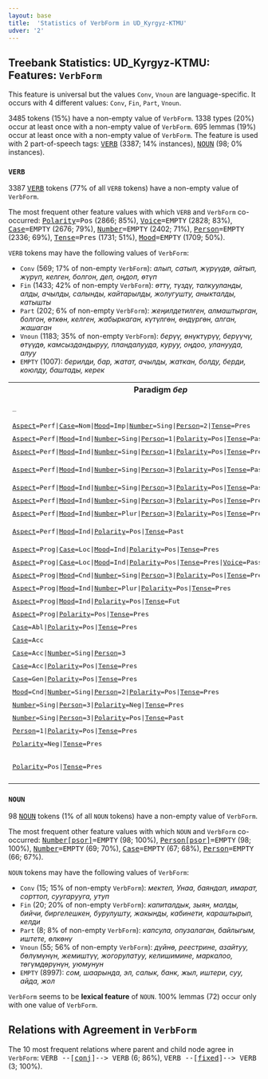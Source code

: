 ```yaml
---
layout: base
title:  'Statistics of VerbForm in UD_Kyrgyz-KTMU'
udver: '2'
---
```


## Treebank Statistics: UD_Kyrgyz-KTMU: Features: `VerbForm`

This feature is universal but the values `Conv`, `Vnoun` are language-specific.
It occurs with 4 different values: `Conv`, `Fin`, `Part`, `Vnoun`.

3485 tokens (15%) have a non-empty value of `VerbForm`.
1338 types (20%) occur at least once with a non-empty value of `VerbForm`.
695 lemmas (19%) occur at least once with a non-empty value of `VerbForm`.
The feature is used with 2 part-of-speech tags: <tt><a href="ky_ktmu-pos-VERB.html">VERB</a></tt> (3387; 14% instances), <tt><a href="ky_ktmu-pos-NOUN.html">NOUN</a></tt> (98; 0% instances).

### `VERB`

3387 <tt><a href="ky_ktmu-pos-VERB.html">VERB</a></tt> tokens (77% of all `VERB` tokens) have a non-empty value of `VerbForm`.

The most frequent other feature values with which `VERB` and `VerbForm` co-occurred: <tt><a href="ky_ktmu-feat-Polarity.html">Polarity</a></tt><tt>=Pos</tt> (2866; 85%), <tt><a href="ky_ktmu-feat-Voice.html">Voice</a></tt><tt>=EMPTY</tt> (2828; 83%), <tt><a href="ky_ktmu-feat-Case.html">Case</a></tt><tt>=EMPTY</tt> (2676; 79%), <tt><a href="ky_ktmu-feat-Number.html">Number</a></tt><tt>=EMPTY</tt> (2402; 71%), <tt><a href="ky_ktmu-feat-Person.html">Person</a></tt><tt>=EMPTY</tt> (2336; 69%), <tt><a href="ky_ktmu-feat-Tense.html">Tense</a></tt><tt>=Pres</tt> (1731; 51%), <tt><a href="ky_ktmu-feat-Mood.html">Mood</a></tt><tt>=EMPTY</tt> (1709; 50%).

`VERB` tokens may have the following values of `VerbForm`:

* `Conv` (569; 17% of non-empty `VerbForm`): <em>алып, сатып, жүрүүдө, айтып, жүрүп, келген, болгон, деп, оңдоп, өтүп</em>
* `Fin` (1433; 42% of non-empty `VerbForm`): <em>өттү, түздү, талкууланды, алды, ачылды, салынды, кайтарылды, жолугушту, аныкталды, катышты</em>
* `Part` (202; 6% of non-empty `VerbForm`): <em>жеңилдетилген, алмаштырган, болгон, өткөн, келген, жабыркаган, күтүлгөн, өндүргөн, алган, жашаган</em>
* `Vnoun` (1183; 35% of non-empty `VerbForm`): <em>берүү, өнүктүрүү, берүүчү, өтүүдө, камсыздандыруу, пландалууда, куруу, оңдоо, уланууда, алуу</em>
* `EMPTY` (1007): <em>берилди, бар, жатат, ачылды, жаткан, болду, берди, коюлду, баштады, керек</em>

<table>
  <tr><th>Paradigm <i>бер</i></th><th><tt>Fin</tt></th><th><tt>Part</tt></th><th><tt>Conv</tt></th><th><tt>Vnoun</tt></th></tr>
  <tr><td><tt>_</tt></td><td></td><td></td><td></td><td><em>берүү, берүүчү</em></td></tr>
  <tr><td><tt><tt><a href="ky_ktmu-feat-Aspect.html">Aspect</a></tt><tt>=Perf</tt>|<tt><a href="ky_ktmu-feat-Case.html">Case</a></tt><tt>=Nom</tt>|<tt><a href="ky_ktmu-feat-Mood.html">Mood</a></tt><tt>=Imp</tt>|<tt><a href="ky_ktmu-feat-Number.html">Number</a></tt><tt>=Sing</tt>|<tt><a href="ky_ktmu-feat-Person.html">Person</a></tt><tt>=2</tt>|<tt><a href="ky_ktmu-feat-Tense.html">Tense</a></tt><tt>=Pres</tt></tt></td><td><em>берчү</em></td><td></td><td></td><td></td></tr>
  <tr><td><tt><tt><a href="ky_ktmu-feat-Aspect.html">Aspect</a></tt><tt>=Perf</tt>|<tt><a href="ky_ktmu-feat-Mood.html">Mood</a></tt><tt>=Ind</tt>|<tt><a href="ky_ktmu-feat-Number.html">Number</a></tt><tt>=Sing</tt>|<tt><a href="ky_ktmu-feat-Person.html">Person</a></tt><tt>=1</tt>|<tt><a href="ky_ktmu-feat-Polarity.html">Polarity</a></tt><tt>=Pos</tt>|<tt><a href="ky_ktmu-feat-Tense.html">Tense</a></tt><tt>=Past</tt></tt></td><td><em>бердим</em></td><td></td><td></td><td></td></tr>
  <tr><td><tt><tt><a href="ky_ktmu-feat-Aspect.html">Aspect</a></tt><tt>=Perf</tt>|<tt><a href="ky_ktmu-feat-Mood.html">Mood</a></tt><tt>=Ind</tt>|<tt><a href="ky_ktmu-feat-Number.html">Number</a></tt><tt>=Sing</tt>|<tt><a href="ky_ktmu-feat-Person.html">Person</a></tt><tt>=1</tt>|<tt><a href="ky_ktmu-feat-Polarity.html">Polarity</a></tt><tt>=Pos</tt>|<tt><a href="ky_ktmu-feat-Tense.html">Tense</a></tt><tt>=Pres</tt></tt></td><td><em>берейинби</em></td><td></td><td></td><td></td></tr>
  <tr><td><tt><tt><a href="ky_ktmu-feat-Aspect.html">Aspect</a></tt><tt>=Perf</tt>|<tt><a href="ky_ktmu-feat-Mood.html">Mood</a></tt><tt>=Ind</tt>|<tt><a href="ky_ktmu-feat-Number.html">Number</a></tt><tt>=Sing</tt>|<tt><a href="ky_ktmu-feat-Person.html">Person</a></tt><tt>=3</tt>|<tt><a href="ky_ktmu-feat-Polarity.html">Polarity</a></tt><tt>=Pos</tt>|<tt><a href="ky_ktmu-feat-Tense.html">Tense</a></tt><tt>=Past</tt></tt></td><td><em>берди, берилди</em></td><td></td><td></td><td></td></tr>
  <tr><td><tt><tt><a href="ky_ktmu-feat-Aspect.html">Aspect</a></tt><tt>=Perf</tt>|<tt><a href="ky_ktmu-feat-Mood.html">Mood</a></tt><tt>=Ind</tt>|<tt><a href="ky_ktmu-feat-Number.html">Number</a></tt><tt>=Sing</tt>|<tt><a href="ky_ktmu-feat-Person.html">Person</a></tt><tt>=3</tt>|<tt><a href="ky_ktmu-feat-Polarity.html">Polarity</a></tt><tt>=Pos</tt>|<tt><a href="ky_ktmu-feat-Tense.html">Tense</a></tt><tt>=Past</tt>|<tt><a href="ky_ktmu-feat-Voice.html">Voice</a></tt><tt>=Pass</tt></tt></td><td><em>берилген</em></td><td></td><td></td><td></td></tr>
  <tr><td><tt><tt><a href="ky_ktmu-feat-Aspect.html">Aspect</a></tt><tt>=Perf</tt>|<tt><a href="ky_ktmu-feat-Mood.html">Mood</a></tt><tt>=Ind</tt>|<tt><a href="ky_ktmu-feat-Number.html">Number</a></tt><tt>=Sing</tt>|<tt><a href="ky_ktmu-feat-Person.html">Person</a></tt><tt>=3</tt>|<tt><a href="ky_ktmu-feat-Polarity.html">Polarity</a></tt><tt>=Pos</tt>|<tt><a href="ky_ktmu-feat-Tense.html">Tense</a></tt><tt>=Pres</tt></tt></td><td><em>берет</em></td><td></td><td></td><td></td></tr>
  <tr><td><tt><tt><a href="ky_ktmu-feat-Aspect.html">Aspect</a></tt><tt>=Perf</tt>|<tt><a href="ky_ktmu-feat-Mood.html">Mood</a></tt><tt>=Ind</tt>|<tt><a href="ky_ktmu-feat-Number.html">Number</a></tt><tt>=Plur</tt>|<tt><a href="ky_ktmu-feat-Person.html">Person</a></tt><tt>=3</tt>|<tt><a href="ky_ktmu-feat-Polarity.html">Polarity</a></tt><tt>=Pos</tt>|<tt><a href="ky_ktmu-feat-Tense.html">Tense</a></tt><tt>=Pres</tt></tt></td><td><em>беришет</em></td><td></td><td></td><td></td></tr>
  <tr><td><tt><tt><a href="ky_ktmu-feat-Aspect.html">Aspect</a></tt><tt>=Perf</tt>|<tt><a href="ky_ktmu-feat-Mood.html">Mood</a></tt><tt>=Ind</tt>|<tt><a href="ky_ktmu-feat-Polarity.html">Polarity</a></tt><tt>=Pos</tt>|<tt><a href="ky_ktmu-feat-Tense.html">Tense</a></tt><tt>=Past</tt></tt></td><td><em>берди, берет</em></td><td></td><td></td><td></td></tr>
  <tr><td><tt><tt><a href="ky_ktmu-feat-Aspect.html">Aspect</a></tt><tt>=Prog</tt>|<tt><a href="ky_ktmu-feat-Case.html">Case</a></tt><tt>=Loc</tt>|<tt><a href="ky_ktmu-feat-Mood.html">Mood</a></tt><tt>=Ind</tt>|<tt><a href="ky_ktmu-feat-Polarity.html">Polarity</a></tt><tt>=Pos</tt>|<tt><a href="ky_ktmu-feat-Tense.html">Tense</a></tt><tt>=Pres</tt></tt></td><td></td><td></td><td></td><td><em>берүүдө</em></td></tr>
  <tr><td><tt><tt><a href="ky_ktmu-feat-Aspect.html">Aspect</a></tt><tt>=Prog</tt>|<tt><a href="ky_ktmu-feat-Case.html">Case</a></tt><tt>=Loc</tt>|<tt><a href="ky_ktmu-feat-Mood.html">Mood</a></tt><tt>=Ind</tt>|<tt><a href="ky_ktmu-feat-Polarity.html">Polarity</a></tt><tt>=Pos</tt>|<tt><a href="ky_ktmu-feat-Tense.html">Tense</a></tt><tt>=Pres</tt>|<tt><a href="ky_ktmu-feat-Voice.html">Voice</a></tt><tt>=Pass</tt></tt></td><td></td><td></td><td></td><td><em>берүүдө</em></td></tr>
  <tr><td><tt><tt><a href="ky_ktmu-feat-Aspect.html">Aspect</a></tt><tt>=Prog</tt>|<tt><a href="ky_ktmu-feat-Mood.html">Mood</a></tt><tt>=Cnd</tt>|<tt><a href="ky_ktmu-feat-Number.html">Number</a></tt><tt>=Sing</tt>|<tt><a href="ky_ktmu-feat-Person.html">Person</a></tt><tt>=3</tt>|<tt><a href="ky_ktmu-feat-Polarity.html">Polarity</a></tt><tt>=Pos</tt>|<tt><a href="ky_ktmu-feat-Tense.html">Tense</a></tt><tt>=Pres</tt></tt></td><td><em>берсе</em></td><td></td><td></td><td></td></tr>
  <tr><td><tt><tt><a href="ky_ktmu-feat-Aspect.html">Aspect</a></tt><tt>=Prog</tt>|<tt><a href="ky_ktmu-feat-Mood.html">Mood</a></tt><tt>=Ind</tt>|<tt><a href="ky_ktmu-feat-Number.html">Number</a></tt><tt>=Plur</tt>|<tt><a href="ky_ktmu-feat-Polarity.html">Polarity</a></tt><tt>=Pos</tt>|<tt><a href="ky_ktmu-feat-Tense.html">Tense</a></tt><tt>=Pres</tt></tt></td><td><em>беребиз</em></td><td></td><td></td><td></td></tr>
  <tr><td><tt><tt><a href="ky_ktmu-feat-Aspect.html">Aspect</a></tt><tt>=Prog</tt>|<tt><a href="ky_ktmu-feat-Mood.html">Mood</a></tt><tt>=Ind</tt>|<tt><a href="ky_ktmu-feat-Polarity.html">Polarity</a></tt><tt>=Pos</tt>|<tt><a href="ky_ktmu-feat-Tense.html">Tense</a></tt><tt>=Fut</tt></tt></td><td><em>берилет</em></td><td></td><td></td><td></td></tr>
  <tr><td><tt><tt><a href="ky_ktmu-feat-Aspect.html">Aspect</a></tt><tt>=Prog</tt>|<tt><a href="ky_ktmu-feat-Polarity.html">Polarity</a></tt><tt>=Pos</tt>|<tt><a href="ky_ktmu-feat-Tense.html">Tense</a></tt><tt>=Pres</tt></tt></td><td></td><td></td><td></td><td><em>берүүдө</em></td></tr>
  <tr><td><tt><tt><a href="ky_ktmu-feat-Case.html">Case</a></tt><tt>=Abl</tt>|<tt><a href="ky_ktmu-feat-Polarity.html">Polarity</a></tt><tt>=Pos</tt>|<tt><a href="ky_ktmu-feat-Tense.html">Tense</a></tt><tt>=Pres</tt></tt></td><td></td><td></td><td></td><td><em>берүүдөн</em></td></tr>
  <tr><td><tt><tt><a href="ky_ktmu-feat-Case.html">Case</a></tt><tt>=Acc</tt></tt></td><td></td><td></td><td></td><td><em>берүүнү</em></td></tr>
  <tr><td><tt><tt><a href="ky_ktmu-feat-Case.html">Case</a></tt><tt>=Acc</tt>|<tt><a href="ky_ktmu-feat-Number.html">Number</a></tt><tt>=Sing</tt>|<tt><a href="ky_ktmu-feat-Person.html">Person</a></tt><tt>=3</tt></tt></td><td></td><td></td><td></td><td><em>берүүнү</em></td></tr>
  <tr><td><tt><tt><a href="ky_ktmu-feat-Case.html">Case</a></tt><tt>=Acc</tt>|<tt><a href="ky_ktmu-feat-Polarity.html">Polarity</a></tt><tt>=Pos</tt>|<tt><a href="ky_ktmu-feat-Tense.html">Tense</a></tt><tt>=Pres</tt></tt></td><td></td><td></td><td></td><td><em>берүүнү</em></td></tr>
  <tr><td><tt><tt><a href="ky_ktmu-feat-Case.html">Case</a></tt><tt>=Gen</tt>|<tt><a href="ky_ktmu-feat-Polarity.html">Polarity</a></tt><tt>=Pos</tt>|<tt><a href="ky_ktmu-feat-Tense.html">Tense</a></tt><tt>=Pres</tt></tt></td><td></td><td></td><td></td><td><em>берүүнүн</em></td></tr>
  <tr><td><tt><tt><a href="ky_ktmu-feat-Mood.html">Mood</a></tt><tt>=Cnd</tt>|<tt><a href="ky_ktmu-feat-Number.html">Number</a></tt><tt>=Sing</tt>|<tt><a href="ky_ktmu-feat-Person.html">Person</a></tt><tt>=2</tt>|<tt><a href="ky_ktmu-feat-Polarity.html">Polarity</a></tt><tt>=Pos</tt>|<tt><a href="ky_ktmu-feat-Tense.html">Tense</a></tt><tt>=Pres</tt></tt></td><td></td><td></td><td><em>берсең</em></td><td></td></tr>
  <tr><td><tt><tt><a href="ky_ktmu-feat-Number.html">Number</a></tt><tt>=Sing</tt>|<tt><a href="ky_ktmu-feat-Person.html">Person</a></tt><tt>=3</tt>|<tt><a href="ky_ktmu-feat-Polarity.html">Polarity</a></tt><tt>=Neg</tt>|<tt><a href="ky_ktmu-feat-Tense.html">Tense</a></tt><tt>=Pres</tt></tt></td><td></td><td><em>бербейт</em></td><td></td><td></td></tr>
  <tr><td><tt><tt><a href="ky_ktmu-feat-Number.html">Number</a></tt><tt>=Sing</tt>|<tt><a href="ky_ktmu-feat-Person.html">Person</a></tt><tt>=3</tt>|<tt><a href="ky_ktmu-feat-Polarity.html">Polarity</a></tt><tt>=Pos</tt>|<tt><a href="ky_ktmu-feat-Tense.html">Tense</a></tt><tt>=Past</tt></tt></td><td></td><td></td><td><em>берген</em></td><td></td></tr>
  <tr><td><tt><tt><a href="ky_ktmu-feat-Person.html">Person</a></tt><tt>=1</tt>|<tt><a href="ky_ktmu-feat-Polarity.html">Polarity</a></tt><tt>=Pos</tt>|<tt><a href="ky_ktmu-feat-Tense.html">Tense</a></tt><tt>=Pres</tt></tt></td><td></td><td></td><td><em>берейин</em></td><td></td></tr>
  <tr><td><tt><tt><a href="ky_ktmu-feat-Polarity.html">Polarity</a></tt><tt>=Neg</tt>|<tt><a href="ky_ktmu-feat-Tense.html">Tense</a></tt><tt>=Pres</tt></tt></td><td></td><td></td><td><em>бермей</em></td><td></td></tr>
  <tr><td><tt><tt><a href="ky_ktmu-feat-Polarity.html">Polarity</a></tt><tt>=Pos</tt>|<tt><a href="ky_ktmu-feat-Tense.html">Tense</a></tt><tt>=Pres</tt></tt></td><td><em>бериле</em></td><td></td><td><em>берген, берилген, берилип</em></td><td><em>берүү, берген, берүүгө</em></td></tr>
</table>

### `NOUN`

98 <tt><a href="ky_ktmu-pos-NOUN.html">NOUN</a></tt> tokens (1% of all `NOUN` tokens) have a non-empty value of `VerbForm`.

The most frequent other feature values with which `NOUN` and `VerbForm` co-occurred: <tt><a href="ky_ktmu-feat-Number-psor.html">Number[psor]</a></tt><tt>=EMPTY</tt> (98; 100%), <tt><a href="ky_ktmu-feat-Person-psor.html">Person[psor]</a></tt><tt>=EMPTY</tt> (98; 100%), <tt><a href="ky_ktmu-feat-Number.html">Number</a></tt><tt>=EMPTY</tt> (69; 70%), <tt><a href="ky_ktmu-feat-Case.html">Case</a></tt><tt>=EMPTY</tt> (67; 68%), <tt><a href="ky_ktmu-feat-Person.html">Person</a></tt><tt>=EMPTY</tt> (66; 67%).

`NOUN` tokens may have the following values of `VerbForm`:

* `Conv` (15; 15% of non-empty `VerbForm`): <em>мектеп, Унаа, баяндап, имарат, сорттоп, суугарууга, утуп</em>
* `Fin` (20; 20% of non-empty `VerbForm`): <em>капиталдык, зыян, малды, бийчи, биргелешкен, бурулушту, жакынды, кабинети, караштырып, келди</em>
* `Part` (8; 8% of non-empty `VerbForm`): <em>капсула, опузалаган, байлыгым, иштете, өлкөнү</em>
* `Vnoun` (55; 56% of non-empty `VerbForm`): <em>дүйнө, реестрине, азайтуу, бөлүмүнүн, жемиштүү, жогорулатуу, келишимине, маркалоо, төгүмдөрүнүн, уюмунун</em>
* `EMPTY` (8997): <em>сом, шаарында, эл, салык, банк, жыл, иштери, суу, айда, жол</em>

`VerbForm` seems to be **lexical feature** of `NOUN`. 100% lemmas (72) occur only with one value of `VerbForm`.

## Relations with Agreement in `VerbForm`

The 10 most frequent relations where parent and child node agree in `VerbForm`:
<tt>VERB --[<tt><a href="ky_ktmu-dep-conj.html">conj</a></tt>]--> VERB</tt> (6; 86%),
<tt>VERB --[<tt><a href="ky_ktmu-dep-fixed.html">fixed</a></tt>]--> VERB</tt> (3; 100%).

